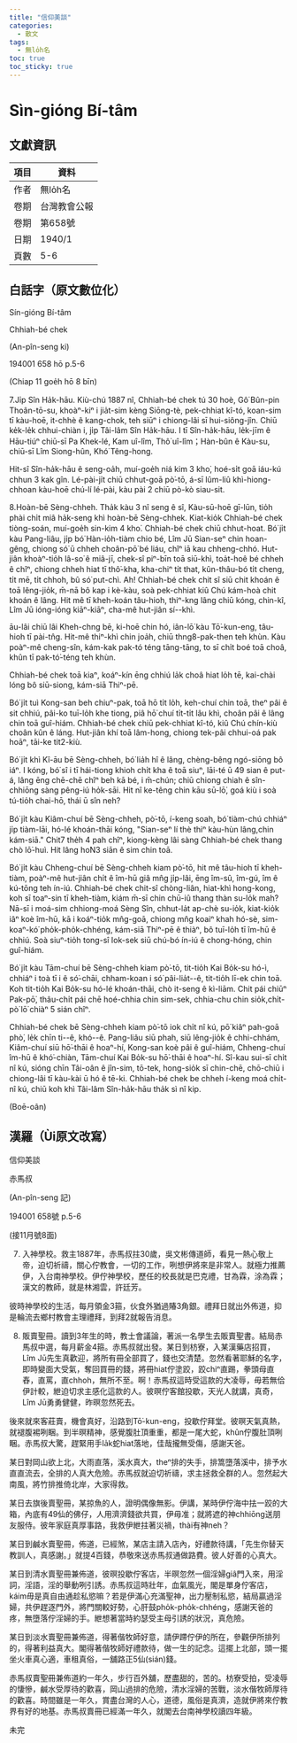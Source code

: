 ```yaml
---
title: "信仰美談"
categories:
  - 散文
tags:
  - 無lo̍h名
toc: true
toc_sticky: true
---
```


# Sìn-gióng Bí-tâm

## 文獻資訊

| 項目 | 資料 |
|---|---|
| 作者 | 無lo̍h名 |
| 卷期 | 台灣教會公報 |
| 卷期 | 第658號 |
| 日期 | 1940/1 |
| 頁數 | 5-6 |

## 白話字（原文數位化）

Sín-gióng Bí-tâm

Chhiah-bé chek

(An-pîn-seng ki)

194001 658 hō p.5-6

(Chiap 11 goe̍h hō 8 bīn)

7.Ji̍p Sîn Ha̍k-hāu. Kiù-chú 1887 nî, Chhiah-bé chek tú 30 hoè, Gô͘ Bûn-pin Thoân-tō-su, khoàⁿ-kiⁿ i jia̍t-sim kèng Siōng-tè, pek-chhiat kî-tó, koan-sim tī kàu-hoē, it-chhè ê kang-chok, teh siūⁿ i chiong-lâi sī hui-siông-jîn. Chiū ke̍k-le̍k chhui-chiàn i, ji̍p Tâi-lâm Sîn Ha̍k-hāu. I tī Sîn-ha̍k-hāu, le̍k-jīm ê Hāu-tiúⁿ chiū-sī Pa Khek-lé, Kam uî-lîm, Thô͘ uî-lîm；Hàn-bûn ê Kàu-su, chiū-sī Lîm Siong-hûn, Khó͘ Têng-hong.

Hit-sî Sîn-ha̍k-hāu ê seng-oa̍h, muí-goe̍h niá kim 3 kho͘, hoé-si̍t goā iáu-kú chhun 3 kak gîn. Lé-pài-ji̍t chiū chhut-goā pò͘-tō, á-sī lûm-liû khì-hiong-chhoan kàu-hoē chú-lí lé-pài, kàu pài 2 chiū pò-kò siau-sit.

8.Hoàn-bē Sèng-chheh. Tha̍k kàu 3 nî seng ê sî, Kàu-sū-hoē gī-lūn, tio̍h phài chi̍t miâ ha̍k-seng khì hoàn-bē Sèng-chhek. Kiat-kio̍k Chhiah-bé chek tiòng-soán, muí-goe̍h sin-kim 4 kho͘. Chhiah-bé chek chiū chhut-hoat. Bó͘ ji̍t kàu Pang-liâu, ji̍p bó͘ Hàn-io̍h-tiàm chio bé, Lîm Jū Sian-seⁿ chin hoan-gêng, chiong só͘ ū chheh choân-pō͘ bé liáu, chîⁿ iā kau chheng-chhó. Hut-jiân khoàⁿ-tio̍h lâ-so͘ ê miâ-jī, chek-sî piⁿ-bīn toā siū-khì, toa̍t-hoê bé chheh ê chîⁿ, chiong chheh hiat tī thô͘-kha, kha-chiⁿ ti̍t that, kûn-thâu-bó ti̍t cheng, ti̍t mē, ti̍t chhoh, bû só͘ put-chì. Ah! Chhiah-bé chek chit sî siū chit khoán ê toā lêng-jio̍k, m̄-nā bô kap i kè-kàu, soà pek-chhiat kiû Chú kám-hoà chit khoán ê lâng. Hit mê tī kheh-koán tâu-hioh, thiⁿ-kng lâng chiū kóng, chin-kî, Lîm Jū ióng-ióng kiāⁿ-kiāⁿ, cha-mê hut-jiân sí--khì.

āu-lâi chiū lâi Kheh-chng bē, ki-hoē chin hó, iân-lō͘ kàu Tō͘-kun-eng, tâu-hioh tī pài-tn̂g. Hit-mê thiⁿ-khì chin joa̍h, chiū thng8-pak-then teh khùn. Kàu poàⁿ-mê cheng-sîn, kám-kak pak-tó téng tāng-tāng, to sī chi̍t boé toā choâ, khûn tī pak-tó͘-téng teh khùn.

Chhiah-bé chek toā kiaⁿ, koáⁿ-kín ēng chhiú la̍k choâ hiat lo̍h tē, kai-chài lóng bô siū-siong, kám-siā Thiⁿ-pē.

Bó͘ ji̍t tuì Kong-san beh chiuⁿ-pak, toā hō ti̍t lo̍h, keh-chuí chin toā, theⁿ pâi ê sit chhiú, pâi-ko tuī-lo̍h khe tiong, piâ hō͘ chuí ti̍t-ti̍t lâu khì, choân pâi ê lâng chin toā guî-hiám. Chhiah-bé chek chiū pek-chhiat kî-tó, kiû Chú chín-kiù choân kûn ê láng. Hut-jiân khí toā lâm-hong, chiong tek-pâi chhui-oá pak hoāⁿ, tāi-ke tit2-kiù.

Bó͘ ji̍t khì Kî-āu bē Sèng-chheh, bó͘ lia̍h hî ê lâng, chèng-bêng ngó-siōng bô iáⁿ. I kóng, bó͘ sî i tī hái-tiong khioh chi̍t kha ê toā siuⁿ, lāi-té ū 49 sian ê put-á, lâng ēng chē-chē chîⁿ beh kā bé, i m̄-chún; chiū chiong chiah ê sîn-chhiōng sàng pêng-iú ho̍k-sāi. Hit nî ke-têng chin kāu sū-lō͘, goá kiù i soà tú-tio̍h chai-hō, thái ū sîn neh?

Bó͘ ji̍t kàu Kiâm-chuí bē Sèng-chheh, pò͘-tō, í-keng soah, bó͘ tiàm-chú chhiáⁿ ji̍p tiàm-lāi, hó-lé khoán-thāi kóng, "Sian-seⁿ lí thè thiⁿ kàu-hùn lâng,chin kám-siā." Chit7 the̍h 4 pah chîⁿ, kiong-kèng lâi sàng Chhiah-bé chek thang chò lō͘-huì. Hit lâng ho͘N3 siān ê sim chin toā.

Bó͘ ji̍t kàu Chheng-chuí bē Sèng-chheh kiam pò͘-tō, hit mê tâu-hioh tī kheh-tiàm, poàⁿ-mê hut-jiân chi̍t ê îm-hū giâ mn̂g ji̍p-lâi, ēng îm-sû, îm-gú, îm ê kú-tōng teh ín-iú. Chhiah-bé chek chit-sî chòng-liân, hiat-khì hong-kong, koh sī toaⁿ-sin tī kheh-tiàm, kiám m̄-sī chin chū-iû thang thàn su-lo̍k mah? Nā-sī i moá-sim chhiong-moá Sèng Sîn, chhut-la̍t ap-chè su-io̍k, kiat-kio̍k iâⁿ koè îm-hū, kā i koáⁿ-tio̍k mn̂g-goā, chiong mn̂g koaiⁿ khah hó-sè, sim-koaⁿ-kó͘ pho̍k-pho̍k-chhéng, kám-siā Thiⁿ-pē ê thiàⁿ, bô tuī-lo̍h tī îm-hū ê chhiú. Soà siuⁿ-tio̍h tong-sî Iok-sek siū chú-bó ín-iú ê chong-hóng, chin guî-hiám.

Bó͘ ji̍t kàu Tām-chuí bē Sèng-chheh kiam pò͘-tō, tit-tio̍h Kai Bo̍k-su hó-ì, chhiáⁿ i toà tī i ê só͘-chāi, chham-koan i só͘ pâi-lia̍t--ê, tit-tio̍h lī-ek chin toā. Koh tit-tio̍h Kai Bo̍k-su hó-lé khoán-thāi, chò it-seng ê kì-liām. Chit pái chiūⁿ Pak-pō͘, thâu-chi̍t pái chē hoé-chhia chin sim-sek, chhia-chu chin sio̍k,chi̍t-pò͘ lō͘ chiàⁿ 5 sián chîⁿ.

Chhiah-bé chek bē Sèng-chheh kiam pò͘-tō iok chi̍t nî kú, pō͘ kiâⁿ pah-goā phò͘, le̍k chīn ti--ê, khó--ê. Pang-liâu siū phah, siū lêng-jio̍k ê chhi-chhám, Kiâm-chuí siū hō͘-thāi ê hoaⁿ-hí, Kong-san koè pâi ê guî-hiám, Chheng-chuí îm-hū ê khó͘-chiàn, Tām-chuí Kai Bo̍k-su hō͘-thāi ê hoaⁿ-hí. Sî-kau sui-sī chi̍t nî kú, sióng chīn Tâi-oân ê jîn-sim, tō-tek, hong-sio̍k sī chin-chē, chō-chiū i chiong-lâi tī kàu-kài ū hó ê tē-ki. Chhiah-bé chek be chheh í-keng moá chi̍t-nî kú, chiū koh khì Tâi-lâm Sîn-ha̍k-hāu tha̍k sì nî kip.

(Boē-oân)

## 漢羅（Ùi原文改寫）

信仰美談

赤馬叔

(An-pîn-seng 記)

194001 658號 p.5-6

(接11月號8面)

7. 入神學校。救主1887年，赤馬叔拄30歲，吳文彬傳道師，看見一熱心敬上帝，迫切祈禱，關心佇教會，一切的工作，咧想伊將來是非常人。就極力推薦伊，入台南神學校。伊佇神學校，歷任的校長就是巴克禮，甘為霖，涂為霖；漢文的教師，就是林湘雲，許廷芳。

彼時神學校的生活，每月領金3箍，伙食外猶過賰3角銀。禮拜日就出外佈道，抑是輪流去鄉村教會主理禮拜，到拜2就報告消息。

8. 販賣聖冊。讀到3年生的時，教士會議論，著派一名學生去販賣聖書。結局赤馬叔中選，每月薪金4箍。赤馬叔就出發。某日到枋寮，入某漢藥店招買，Lîm Jū先生真歡迎，將所有冊全部買了，錢也交清楚。忽然看著耶穌的名字，即時變面大受氣，奪回買冊的錢，將冊hiat佇塗跤，跤chiⁿ直踢，拳頭母直舂，直罵，直chhoh，無所不至。啊！赤馬叔這時受這款的大凌辱，毋若無佮伊計較，紲迫切求主感化這款的人。彼暝佇客館投歇，天光人就講，真奇，Lîm Jū勇勇健健，昨暝忽然死去。

後來就來客莊賣，機會真好，沿路到Tō͘-kun-eng，投歇佇拜堂。彼暝天氣真熱，就褪腹裼咧睏。到半暝精神，感覺腹肚頂重重，都是一尾大蛇，khûn佇腹肚頂咧睏。赤馬叔大驚，趕緊用手la̍k蛇hiat落地，佳哉攏無受傷，感謝天爸。

某日對岡山欲上北，大雨直落，溪水真大，theⁿ排的失手，排篙墮落溪中，排予水直直流去，全排的人真大危險。赤馬叔就迫切祈禱，求主拯救全群的人。忽然起大南風，將竹排推倚北岸，大家得救。

某日去旗後賣聖冊，某掠魚的人，證明偶像無影。伊講，某時伊佇海中抾一跤的大箱，內底有49仙的佛仔，人用濟濟錢欲共買，伊毋准；就將遮的神chhiōng送朋友服侍。彼年家庭真厚事路，我救伊紲拄著災禍，thài有神neh？

某日到鹹水賣聖冊，佈道，已經煞，某店主請入店內，好禮款待講，「先生你替天教訓人，真感謝。」就提4百錢，恭敬來送赤馬叔通做路費。彼人好善的心真大。

某日到清水賣聖冊兼佈道，彼暝投歇佇客店，半暝忽然一個淫婦giâ門入來，用淫詞，淫語，淫的舉動咧引誘。赤馬叔這時壯年，血氣風光，閣是單身佇客店，káim毋是真自由通趁私慾嘛？若是伊滿心充滿聖神，出力壓制私慾，結局贏過淫婦，共伊趕逐門外，將門關較好勢，心肝鼓pho̍k-pho̍k-chhéng，感謝天爸的疼，無墮落佇淫婦的手。紲想著當時約瑟受主母引誘的狀況，真危險。

某日到淡水賣聖冊兼佈道，得著偕牧師好意，請伊蹛佇伊的所在，參觀伊所排列的，得著利益真大。閣得著偕牧師好禮款待，做一生的記念。這擺上北部，頭一擺坐火車真心適，車租真俗，一舖路正5仙(sián)錢。

赤馬叔賣聖冊兼佈道約一年久，步行百外舖，歷盡甜的，苦的。枋寮受拍，受凌辱的悽慘，鹹水受厚待的歡喜，岡山過排的危險，清水淫婦的苦戰，淡水偕牧師厚待的歡喜。時間雖是一年久，賞盡台灣的人心，道德，風俗是真濟，造就伊將來佇教界有好的地基。赤馬叔賣冊已經滿一年久，就閣去台南神學校讀四年級。

未完
